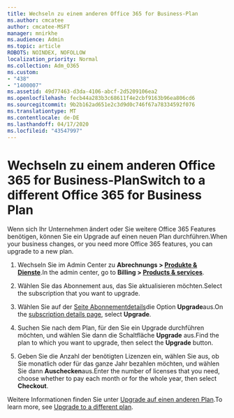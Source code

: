 ```yaml
---
title: Wechseln zu einem anderen Office 365 for Business-Plan
ms.author: cmcatee
author: cmcatee-MSFT
manager: mnirkhe
ms.audience: Admin
ms.topic: article
ROBOTS: NOINDEX, NOFOLLOW
localization_priority: Normal
ms.collection: Adm_O365
ms.custom:
- "438"
- "1400007"
ms.assetid: 49d77463-d3da-4106-abcf-2d5209106ea2
ms.openlocfilehash: fecb44a283b3c68611f4e2cbf9163b96ea806cd6
ms.sourcegitcommit: 9b2b162ad651e2c3d9d0c746f67a78334592f076
ms.translationtype: MT
ms.contentlocale: de-DE
ms.lasthandoff: 04/17/2020
ms.locfileid: "43547997"
---
```

# <a name="switch-to-a-different-office-365-for-business-plan"></a><span data-ttu-id="3d276-102">Wechseln zu einem anderen Office 365 for Business-Plan</span><span class="sxs-lookup"><span data-stu-id="3d276-102">Switch to a different Office 365 for Business Plan</span></span>

<span data-ttu-id="3d276-103">Wenn sich Ihr Unternehmen ändert oder Sie weitere Office 365 Features benötigen, können Sie ein Upgrade auf einen neuen Plan durchführen.</span><span class="sxs-lookup"><span data-stu-id="3d276-103">When your business changes, or you need more Office 365 features, you can upgrade to a new plan.</span></span>
  
1. <span data-ttu-id="3d276-104">Wechseln Sie im Admin Center zu **Abrechnungs \> [Produkte & Dienste](https://go.microsoft.com/fwlink/p/?linkid=842054)**.</span><span class="sxs-lookup"><span data-stu-id="3d276-104">In the admin center, go to **Billing \> [Products & services](https://go.microsoft.com/fwlink/p/?linkid=842054)**.</span></span>

2. <span data-ttu-id="3d276-105">Wählen Sie das Abonnement aus, das Sie aktualisieren möchten.</span><span class="sxs-lookup"><span data-stu-id="3d276-105">Select the subscription that you want to upgrade.</span></span>

3. <span data-ttu-id="3d276-106">Wählen Sie auf der [Seite Abonnementdetails](https://admin.microsoft.com/AdminPortal/Home#/subscriptions/webdirect%252F0dbaa202-d590-4529-98c2-a5e2ebaac702)die Option **Upgrade**aus.</span><span class="sxs-lookup"><span data-stu-id="3d276-106">On the [subscription details page](https://admin.microsoft.com/AdminPortal/Home#/subscriptions/webdirect%252F0dbaa202-d590-4529-98c2-a5e2ebaac702), select **Upgrade**.</span></span>

4. <span data-ttu-id="3d276-107">Suchen Sie nach dem Plan, für den Sie ein Upgrade durchführen möchten, und wählen Sie dann die Schaltfläche **Upgrade** aus.</span><span class="sxs-lookup"><span data-stu-id="3d276-107">Find the plan to which you want to upgrade, then select the **Upgrade** button.</span></span>

5. <span data-ttu-id="3d276-108">Geben Sie die Anzahl der benötigten Lizenzen ein, wählen Sie aus, ob Sie monatlich oder für das ganze Jahr bezahlen möchten, und wählen Sie dann **Auschecken**aus.</span><span class="sxs-lookup"><span data-stu-id="3d276-108">Enter the number of licenses that you need, choose whether to pay each month or for the whole year, then select **Checkout**.</span></span>

<span data-ttu-id="3d276-109">Weitere Informationen finden Sie unter [Upgrade auf einen anderen Plan](https://docs.microsoft.com/office365/admin/subscriptions-and-billing/upgrade-to-different-plan).</span><span class="sxs-lookup"><span data-stu-id="3d276-109">To learn more, see [Upgrade to a different plan](https://docs.microsoft.com/office365/admin/subscriptions-and-billing/upgrade-to-different-plan).</span></span>

